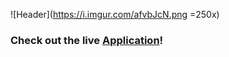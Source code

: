 ![Header](https://i.imgur.com/afvbJcN.png =250x)

### Check out the live [Application](http://slax.us)!

